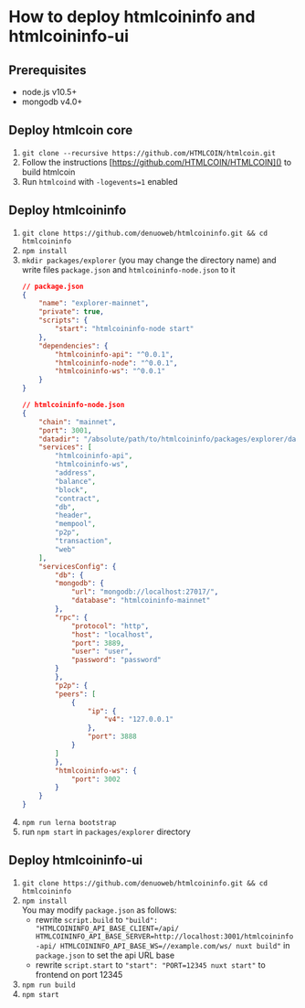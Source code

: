 # How to deploy htmlcoininfo and htmlcoininfo-ui

## Prerequisites
* node.js v10.5+
* mongodb v4.0+

## Deploy htmlcoin core
1. `git clone --recursive https://github.com/HTMLCOIN/htmlcoin.git` 
2. Follow the instructions [https://github.com/HTMLCOIN/HTMLCOIN]() to build htmlcoin
3. Run `htmlcoind` with `-logevents=1` enabled

## Deploy htmlcoininfo
1. `git clone https://github.com/denuoweb/htmlcoininfo.git && cd htmlcoininfo`
2. `npm install`
3. `mkdir packages/explorer` (you may change the directory name) and write files `package.json` and `htmlcoininfo-node.json` to it
    ```json
    // package.json
    {
        "name": "explorer-mainnet",
        "private": true,
        "scripts": {
            "start": "htmlcoininfo-node start"
        },
        "dependencies": {
            "htmlcoininfo-api": "^0.0.1",
            "htmlcoininfo-node": "^0.0.1",
            "htmlcoininfo-ws": "^0.0.1"
        }
    }
    ```
    ```json
    // htmlcoininfo-node.json
    {
        "chain": "mainnet",
        "port": 3001,
        "datadir": "/absolute/path/to/htmlcoininfo/packages/explorer/data",
        "services": [
            "htmlcoininfo-api",
            "htmlcoininfo-ws",
            "address",
            "balance",
            "block",
            "contract",
            "db",
            "header",
            "mempool",
            "p2p",
            "transaction",
            "web"
        ],
        "servicesConfig": {
            "db": {
            "mongodb": {
                "url": "mongodb://localhost:27017/",
                "database": "htmlcoininfo-mainnet"
            },
            "rpc": {
                "protocol": "http",
                "host": "localhost",
                "port": 3889,
                "user": "user",
                "password": "password"
            }
            },
            "p2p": {
            "peers": [
                {
                    "ip": {
                        "v4": "127.0.0.1"
                    },
                    "port": 3888
                }
            ]
            },
            "htmlcoininfo-ws": {
                "port": 3002
            }
        }
    }
    ```
4. `npm run lerna bootstrap`
5. run `npm start` in `packages/explorer` directory

## Deploy htmlcoininfo-ui
1. `git clone https://github.com/denuoweb/htmlcoininfo.git && cd htmlcoininfo`
2. `npm install` \
    You may modify `package.json` as follows:
    * rewrite `script.build` to `"build": "HTMLCOININFO_API_BASE_CLIENT=/api/ HTMLCOININFO_API_BASE_SERVER=http://localhost:3001/htmlcoininfo-api/ HTMLCOININFO_API_BASE_WS=//example.com/ws/ nuxt build"` in `package.json` to set the api URL base
    * rewrite `script.start` to `"start": "PORT=12345 nuxt start"` to frontend on port 12345
3. `npm run build`
4. `npm start`
